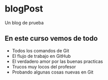 # blogPost
Un blog de prueba

## En este curso vemos de todo
* Todos los comandos de Git
* El flujo de trabajo en GitHub
* El verdadero amor por las buenas practicas
* Trucos muy locos del profesor
* Probando algunas cosas nuevas en Git 